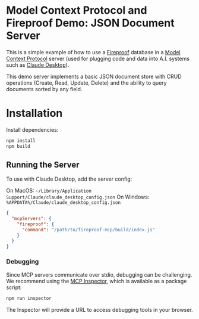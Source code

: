 # Model Context Protocol and Fireproof Demo: JSON Document Server

This is a simple example of how to use a [Fireproof](https://fireproof.storage/) database in a [Model Context Protocol](https://github.com/modelcontextprotocol) server (used for plugging code and data into A.I. systems such as [Claude Desktop](https://claude.ai/download)).

This demo server implements a basic JSON document store with CRUD operations (Create, Read, Update, Delete) and the ability to query documents sorted by any field.

# Installation

Install dependencies:

```bash
npm install
npm build
```

## Running the Server

To use with Claude Desktop, add the server config:

On MacOS: `~/Library/Application Support/Claude/claude_desktop_config.json`
On Windows: `%APPDATA%/Claude/claude_desktop_config.json`

```json
{
  "mcpServers": {
    "fireproof": {
      "command": "/path/to/fireproof-mcp/build/index.js"
    }
  }
}
```

### Debugging

Since MCP servers communicate over stdio, debugging can be challenging. We recommend using the [MCP Inspector](https://github.com/modelcontextprotocol/inspector), which is available as a package script:

```bash
npm run inspector
```

The Inspector will provide a URL to access debugging tools in your browser.

